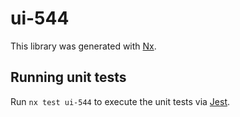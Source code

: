 # ui-544

This library was generated with [Nx](https://nx.dev).

## Running unit tests

Run `nx test ui-544` to execute the unit tests via [Jest](https://jestjs.io).
